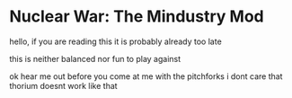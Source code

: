 # Nuclear War: The Mindustry Mod
hello, if you are reading this it is probably already too late

this is neither balanced nor fun to play against



ok hear me out before you come at me with the pitchforks i dont care that thorium doesnt work like that

